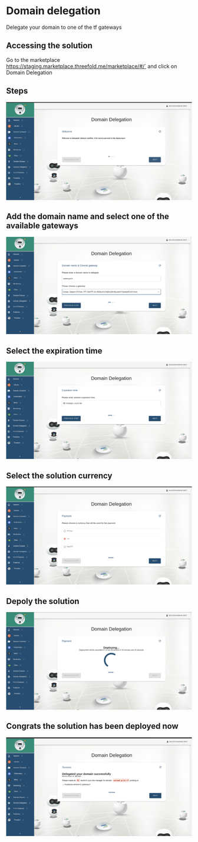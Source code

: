 # Domain delegation

Delegate your domain to one of the tf gateways

## Accessing the solution

Go to the marketplace https://staging.marketplace.threefold.me/marketplace/#/` and click on Domain Delegation

## Steps

![](./img/delegate_1.png)

## Add the domain name and select one of the available gateways

![](./img/delegate_2.png)

## Select the expiration time

![](./img/delegate_3.png)

## Select the solution currency

![](./img/delegate_4.png)

## Depoly the solution

![](./img/delegate_5.png)

## Congrats the solution has been deployed now

![](./img/delegate_6.png)
